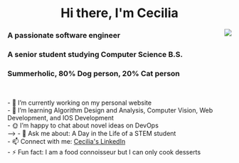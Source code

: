<!--img align="center" width=100% src="https://cdn.pixabay.com/photo/2022/05/08/16/54/artwork-7182495_1280.jpg"-->
<h1 align="center">Hi there, I'm Cecilia</h1>
<img align="right" src="https://media4.giphy.com/media/v1.Y2lkPTc5MGI3NjExODVkcWdsemJhaWwzYzUxdzhjZ2Q5ajJ2enRpZjA4bDM3aW91cGRjbiZlcD12MV9pbnRlcm5hbF9naWZfYnlfaWQmY3Q9cw/KbZpf5WCAsCMJPrszF/giphy.gif">

<h3 align="left">A passionate software engineer</h3>
<h3 align="left">A senior student studying Computer Science B.S.</h3>
<h3 align="left">Summerholic, 80% Dog person, 20% Cat person</h3>
<br>
<p>
  - 🔭 I’m currently working on my personal website<br>
- 🌱 I’m learning Algorithm Design and Analysis, Computer Vision, Web Development, and IOS Development<br>
<!-- - 👯 I’m looking to collaborate on an IOS App<br-->
- 🌞 I’m happy to chat about novel ideas on DevOps<br> -->
- 💬 Ask me about: A Day in the Life of a STEM student<br>
- 📫 Connect with me: <a href = "https://www.linkedin.com/in/cecilia-liu-2a9474250/">Cecilia's LinkedIn</a><br>
- ⚡ Fun fact: I am a food connoisseur but I can only cook desserts
</p>

